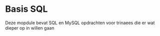 # Basis SQL

Deze mopdule bevat SQL en MySQL opdrachten voor trinaees die er wat dieper op in willen gaan
